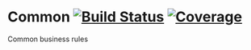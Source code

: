 # Common [![Build Status](https://travis-ci.org/truesparrow/business-rules-js.svg?branch=master)](https://travis-ci.org/truesparrow/business-rules-js) [![Coverage](https://codecov.io/gh/truesparrow/business-rules-js/branch/master/graph/badge.svg)](https://codecov.io/gh/truesparrow/business-rules-js)

Common business rules
